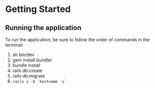 # Getting Started

## Running the application
To run the application, be sure to follow the order of commands in the terminal:
1. sh bin/dev
2. gem install bundler
3. bundle install
4. rails db:create
5. rails db:migrate
6. ```rails s -b `hostname -i` ```
